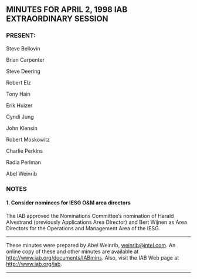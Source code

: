 
MINUTES FOR APRIL 2, 1998 IAB EXTRAORDINARY SESSION
---------------------------------------------------


### PRESENT:



 Steve Bellovin  

 Brian Carpenter  

 Steve Deering  

 Robert Elz  

 Tony Hain  

 Erik Huizer  

 Cyndi Jung  

 John Klensin  

 Robert Moskowitz  

 Charlie Perkins  

 Radia Perlman  

Abel Weinrib

### NOTES


#### 1. Consider nominees for IESG O&M area directors


The IAB approved the Nominations Committee’s nomination of Harald Alvestrand (previously Applications Area Director) and Bert Wijnen as Area Directors for the Operations and Management Area of the IESG.




---


These minutes were prepared by Abel Weinrib, weinrib@intel.com. An online copy of these and other minutes are available at http://www.iab.org/documents/IABmins. Also, visit the IAB Web page at http://www.iab.org/iab.




---


